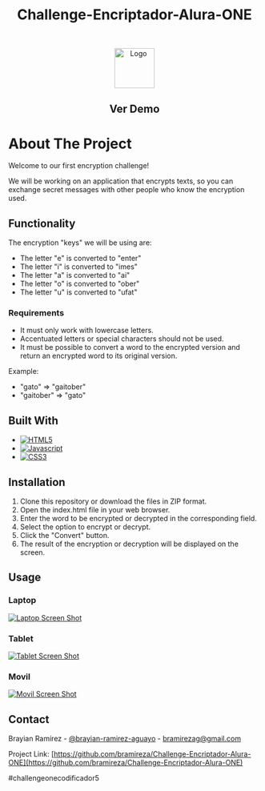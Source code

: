 <h1 align="center"> Challenge-Encriptador-Alura-ONE </h1>

<!-- PROJECT LOGO -->
<br />
<div align="center">
  
  <a href="#" ><img src="assets/aluraLogo.png" alt="Logo" width="80" height="80"></a>

  <h2 align="center">Ver Demo</h2>

  </p>
</div>

# About The Project

Welcome to our first encryption challenge!

We will be working on an application that encrypts texts, so you can exchange secret messages with other people who know the encryption used.

## Functionality

The encryption "keys" we will be using are:

- The letter "e" is converted to "enter"
- The letter "i" is converted to "imes"
- The letter "a" is converted to "ai"
- The letter "o" is converted to "ober"
- The letter "u" is converted to "ufat"

### Requirements

- It must only work with lowercase letters.
- Accentuated letters or special characters should not be used.
- It must be possible to convert a word to the encrypted version and return an encrypted word to its original version.

Example:

- "gato" => "gaitober"
- "gaitober" => "gato"

## Built With

- [![HTML5][html5.com]][html5-url]
- [![Javascript][javascript.com]][javascript-url]
- [![CSS3][css3.com]][css3-url]

## Installation

1. Clone this repository or download the files in ZIP format.
2. Open the index.html file in your web browser.
3. Enter the word to be encrypted or decrypted in the corresponding field.
4. Select the option to encrypt or decrypt.
5. Click the "Convert" button.
6. The result of the encryption or decryption will be displayed on the screen.

## Usage

### Laptop

[![Laptop Screen Shot][laptop-screenshot]](https://example.com)

### Tablet

[![Tablet Screen Shot][tablet-screenshot]](https://example.com)

### Movil

[![Movil Screen Shot][movil-screenshot]](https://example.com)

## Contact

Brayian Ramírez - [@brayian-ramirez-aguayo](https://www.linkedin.com/in/brayian-ramirez-aguayo/) - bramirezag@gmail.com

Project Link: [https://github.com/bramireza/Challenge-Encriptador-Alura-ONE](https://github.com/bramireza/Challenge-Encriptador-Alura-ONE)

#challengeonecodificador5

<!-- MARKDOWN LINKS & IMAGES -->
<!-- https://www.markdownguide.org/basic-syntax/#reference-style-links -->

[html5.com]: https://img.shields.io/badge/html5-orange?style=for-the-badge&logo=html5&logoColor=white
[html5-url]: https://lenguajehtml.com/html/
[javascript.com]: https://img.shields.io/badge/javascript-yellow?style=for-the-badge&logo=javascript&logoColor=white
[javascript-url]: https://developer.mozilla.org/es/docs/Web/JavaScript
[css3.com]: https://img.shields.io/badge/CSS3-blue?style=for-the-badge&logo=CSS3&logoColor=white
[css3-url]: https://developer.mozilla.org/es/docs/Web/CSS
[laptop-screenshot]: assets/ssLaptop.png
[tablet-screenshot]: assets/ssTablet.png
[movil-screenshot]: assets/ssMovil.png

